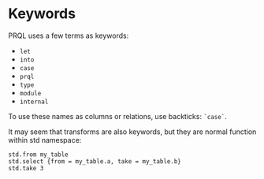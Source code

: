 # Keywords

PRQL uses a few terms as keywords:

- `let`
- `into`
- `case`
- `prql`
- `type`
- `module`
- `internal`

To use these names as columns or relations, use backticks: `` `case` ``.

It may seem that transforms are also keywords, but they are normal function
within std namespace:

```prql
std.from my_table
std.select {from = my_table.a, take = my_table.b}
std.take 3
```

